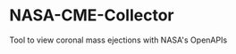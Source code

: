# NASA-CME-Collector
Tool to view coronal mass ejections with NASA's OpenAPIs

<p align="center">
  <img src="https://github.com/collinsullivanhub/NASA-CME-Collector/blob/main/nasa_program_picture.png>
</p>
